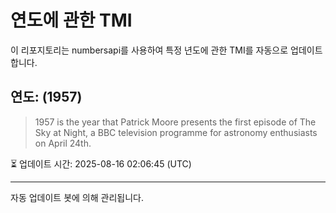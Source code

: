 
# 연도에 관한 TMI

이 리포지토리는 numbersapi를 사용하여 특정 년도에 관한 TMI를 자동으로 업데이트합니다.

## 연도: (1957)
> 1957 is the year that Patrick Moore presents the first episode of The Sky at Night, a BBC television programme for astronomy enthusiasts on April 24th.

⏳ 업데이트 시간: 2025-08-16 02:06:45 (UTC)

---
자동 업데이트 봇에 의해 관리됩니다.
